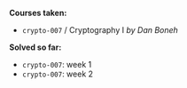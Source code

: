 **Courses taken:**

 - `crypto-007` / Cryptography I *by Dan Boneh*

**Solved so far:**

 - `crypto-007`: week 1
 - `crypto-007`: week 2
